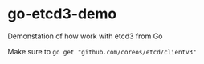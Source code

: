 # go-etcd3-demo
Demonstation of how work with etcd3 from Go

Make sure to `go get "github.com/coreos/etcd/clientv3"`
